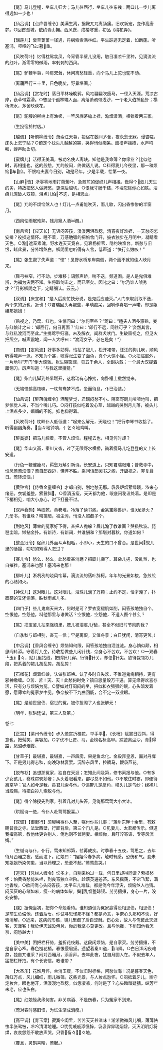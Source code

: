 <!-- { "loadSidebar": true } -->

　　【尾】马儿登程，坐车儿归舍；马儿往西行，坐车儿往东拽：两口儿一步儿离得远如一步也！

　　【仙吕调】【点绛唇缠令】美满生离，据鞍兀兀离肠痛。旧欢新宠，变作高唐梦。○回首孤城，依约青山拥。西风送，戍楼寒重，初品《梅花弄》。

　　【瑞莲儿】衰草萋萋一径通，丹枫索索满林红。平生踪迹无定着，如断蓬。听塞鸿，哑哑的飞过暮重。

　　【风吹荷叶】忆得枕鸳衾凤，今宵管半壁儿没用，触目凄凉千里种，见滴流流的红叶，淅零零的微雨，率剌剌的西风。

　　【尾】驴鞭半袅，吟肩双耸，休问离愁轻重，向个马儿上驼也驼不动。

　　（离蒲西行三十里，日色晚矣，野景堪画。）

　　【仙吕调】【赏花时】落日平林噪晚鸦，风袖翩翩吹瘦马，一径入天涯。荒凉古岸，衰草带霜滑。○瞥见个孤林端入画，离落萧疏带浅沙，一个老大伯捕鱼虾；横桥流水，茅舍映荻花。

　　【尾】驼腰的柳树上有渔槎，一竿风旆茅檐上挂，澹烟潇洒，横锁着两三家。

　　（生投宿於村店。）

　　【越调】【听前柳缠令】萧索江天暮，投宿在数间茅舍，夜永愁无寐。谩咨嗟，床头上怎宁贴？○倚定个枕头儿越越的哭，哭得悄似痴呆。画橹声摇拽，水声呜咽，蝉声助ゐ切。

　　【蛮牌儿】活得正美满，被功名使人离缺。知他是我命薄？你缘业？比似他时，再相逢也，这的般愁，兀的般闷，终做话儿说。○料得我儿今夜里，那一和烦恼车庶。不恨咱夫妻今日别，动是经年，少是半载，恰第一夜。

　　【山麻皆】淅零零地雨打芭蕉叶，急煎煎的促织儿声相接。做得个蚁儿天生的劣，特故把愁人做脾憋，更深后越切。○恨我寸肠千结，不埋怨除你心如铁。泪痕儿淹破人双颊，泪点儿怕不迭，是相思血。

　　【尾】兀的不烦恼煞人也！灯儿一点甫能吹灭，雨儿歇，闪出昏惨惨的半窗月。

　　（西风怯雨眠难熟，残月窥人酒半醒。）

　　【南吕宫】【应天长】无语闷答孩，漫漫两泪盈腮，清宵夜好难捱，一天愁闷怎安排？役损这情怀。睡不着，万感勉强的把旅舍门开，披衣独步在月明中，凝睛看天色。○澹遮笼素魄，野水连天天竟白。见衰杨折苇，隐约映渔台。新愁与旧恨，睹此景，分外增煞白。柳阴里忽听得有人言，低声道：“快行么娘咳！”

　　【尾】张生觑了失声道：“怪”！见野水桥东岸南侧，两个画不就的佳人映月来。

　　（鞋弓袜窄，行不动，步难移；语颤声娇，喘不迭，频道困。是人是鬼俱难辨，为福为灾两不知。生将取剑击之，而已至矣。因叱之曰：“尔乃谁人唬秀才？”月影柳阴之下，定睛细认。云云。）

　　【双调】【庆宜和】“是人后疾忙快分说，是鬼后应速灭。”人门来取剑取不迭，两个来的近也，近也！○君瑞回头再觑些，半晌痴呆，回嗔作喜唱一声喏，却是姐姐那姐姐！

　　（熟视之，乃莺、红也。生惊问曰：“尔何至些？”莺曰：“适夫人酒多寐熟，妾与红娘计之曰：‘郎西行，何日再面？’红曰：‘郎行不远，同往可乎？’妾然其言，与红私渡河而至此。”生携莺手归寝。未及解衣，闻群犬吠门。生破窗视之，但见火把照空，喊声震地，闻一人大呼曰：“渡河女子，必在是矣！”）

　　【商调】【定风波】好事多妨碍，恰拈了冠儿，松开裙带，汪汪的狗儿吠，顺风听得喊声一派。不知为个甚，唬得张生变了面色，真个大惊小怪。○火把临窗外，一片地叫“开门”倒大惊骇。张生隔窗觑，见五千余人，全副执戴；一个最大汉提着雁翎刀，厉声叫道：“与我这里搜猜。”

　　【尾】柴门儿脚到处早蹉开，这君瑞有心挣揣，向卧榻上撒然觉来。

　　（无端怪鹊高枝噪，一枕鸳鸯梦不成。坐而待旦，仆已治装。）

　　【仙吕调】【醉落魄缠令】酒醒梦觉，君瑞闷愁不小。隔窗野鹊儿喳喳地叫，把梦惊觉人来，不当个嘴儿巧。○闷打孩似吃着没心草，越越的哭到月儿落，被头儿上泪点多少，媚媚的不乾，抑也抑得着。

　　【风吹荷叶】枕畔仆人低低道：“起来么解元，天晓也！”把行李琴书收拾了。听得幽幽角奏，当々地钟响，忄乞々地鸡叫。

　　【醉奚婆】把马儿控着，不管人烦恼。程程去也，相见何时却？

　　【尾】华山又高，秦川又杳，过了无限野水横桥，骑着瘦马儿圪登登的又上长安道。

　　（行色一鞭催瘦马，羁愁万斛引新诗。长安道上，只知君瑞艰难；普救寺中，谁念莺莺烦恼？莺自郎西迈，憔悴不胜。乘间诣郎阅书之阁，开牖视之，非复曩日。莺转烦恼。）

　　【黄钟宫】【侍香金童缠令】才郎自别，划地愁无那。袅袅炉烟萦绿琐，浓来心绪恶。衣裳羞整，雾鬟斜。○香消玉瘦，天天都为他，眼底闲秘没处着。是即是下梢相见，咱大小身心，时下打叠不过。

　　【双声叠韵】吟砚乾，黄卷堆，冷落了读书阁。金篆宝鼎兽炉，谁龙涎火？几册书，有谁垛？粉笺暗，被尘污，悄没人照觑子个。

　　【刮地风】薄幸的冤家好下得，甚把人抛躲？眉儿澹了教谁画？哭损秋波。琵琶尘暗，懒拈金扑。有新诗，有新词，共谁酬和？那堪对暮秋，你道如何？

　　【整金冠令】促织儿外面斗声相聒，小即小，天生的口不曾合。是世间蚁儿里的活撮，叨叨的絮得人怎过？

　　【赛儿令】愁么，愁么，此愁着甚消磨？把脚儿攧了、耳朵儿搓，没乱煞，也自摧挫。塞鸿来也那！塞鸿来也那！

　　【柳叶儿】淅冽冽的晓风帘幕，滴流流的落叶辞柯。年年的光景如梭，急煎煎的心绪如火。

　　【神仗儿】这对眼儿，这对眼儿，泪珠儿滴了万颗；止约不定，恰才淹了，扑簌簌的又还偷落，胜秋雨点儿多。

　　【四门子】些儿鬼病天来大，何时是可？罗衣宽褪肌如削，闷答孩地独自个。空恨他，空怨他，料他那里与谁做活？空恨他，空怨他，不道人图个甚么？

　　【尾】把宝鉴儿拈来强梳里，腮儿被泪痕儿破，甚全不似旧时节风韵我？

　　（自季秋与郎相别，杳无一信；早是离恨，又值冬景；白日犹闲，清宵更苦。）

　　【中吕调】【香风合缠令】烦恼知何限，闷答孩地独自泪涟涟。身心悄似颠，相思闷转添。守着灯儿坐，待收拾做些儿闲针线，奈身心不苦欢，不苦欢！○一双春┺玉纟々，贴儿里拈线，把绣针儿穿。行待针关，却便针尖。欲待裁领衫儿段，把系着的裙儿胡乱剪，胡乱剪！

　　【石榴花】觑着红娘，认做张郎唤。认了多时自失欢，不惟道鬼病相持，更有邪神缴缠。○苦、苦！天、天！此愁何时免？镇日思量彀万千遍。算无缘得欢喜存活，只有分与烦恼为冤。○譬如对灯闷闷的坐，把似和衣强强的眠。心头暗发着愿，愿薄幸的冤家梦中见。争奈按不下九曲回肠，合不定一双业眼。

　　【尾】是前世里债、宿世的冤，被你担阁了人也张解元！

　　（明年，张珙廷试，第三人及第。）

卷七 

　　【正宫】【梁州令缠令】步入蟾宫折桂花，举手平。《长杨》赋罢日西斜，得意也，掀髯笑、喜容加。○才优不让贾、马，金榜名标高甲。踪迹离尘沙，青得路，凤沼步烟霞。

　　【甘草子】最堪嘉，最堪嘉，一声霹雳，果是鱼龙化。金殿拜皇恩，面对丹墀下。正是男儿得志秋，向晚琼林宴罢。沉醉东风里，控骄马，鞭袅芦花。

　　【脱布衫】追想那冤家，独自在天涯；怎知此间及第，修书索报与他。○有多少女孩儿，卷珠帘骋娇奢；从头着眼看来，都尽总不如他。○不敢住时霎，即便待离京华；官人如今是我，县君儿索与他。○偏带儿是犀角，幞头儿是乌纱；绿袍儿当殿赐，待把白衫儿索脱与他。

　　【尾】得个除授先到家，引着几对儿头答，见俺那莺莺大小大诈。

　　（珙赋诗一绝，令仆人赴莺莺报喜。）

　　【双调】【御街行】须臾唤得仆人至，嘱付你些儿事：“蒲州东畔十余里，有敕赐普救之寺。法堂西壁，行廊背后，第三个门儿是。○见妻儿、太君都传示。但道我擢高第，教他休更许别人，俺也则不曾聘妻。相烦你，且叮咛寄语，专等风流婿。”

　　（生缄诗与仆，仆行。莺未知郎第，荏苒成疾。时季春十五夜，莺思之，去年待月西厢之夜，感而泣下。红娘曰：“姐姐今春多病，触时有感，恐伤和气。妾未知姐姐所染何患，当以药理之，恐至不起。”莺莺愈哭。）

　　【道宫】【凭栏人缠令】忆多才，自别来约过一载，何日里却得同谐？萦损愁怀：怕黄昏愁倚朱栏，到良宵独立空阶。趁落英遍苍苔。东风摇荡，不帘飞絮，满地香埃。○欲问俺心头闷答孩，太平车儿难载。都是俺今年浮灾，烦恼煞人也猜。闷厌厌的心绪如麻，瘦的病体如柴。鬓乱慵整琼钗。劳劳攘攘，身心一片，没处安排。

　　【赚】据俺当初，把你个命般看待。谁知道倒为冤家赢得段相思债，相思债！是前生负偿他，还着后セ。你试寻思怪那不怪？都是命乖，争奈心头那和不快，好难消解。○近来，这病的形骸，镜儿里觑了后自涩耐。伤心处，故人与俺彼此天涯客，天涯客！我於伊志诚没倦怠，你於我坚心莫更改。且与他捱，下梢知他看怎奈，闷愁越大！

　　【美中美】困把栏杆倚，羞折花枝戴。这段闲烦恼，是自家买。劳劳攘攘，不是自家心窄。春色褪花梢，春恨侵眉黛。遥望着秦川道，山隔。○白日浑闲夜难熬，独自兀谁采？闷对西厢月，添香拜。去年此夜，犹自月圆人在。不似去年人，猛把栏杆拍。有个长安信，教谁带？

　　【大圣乐】花憔月悴，兰消玉瘦，不似旧时标格，闲愁似海！况是暮春天色，落红万点，风儿细细，雨儿微筛。这些光景，与人妆点愁怀。○闷抵着牙儿，空守定妆台。眼也倦开，泪漫漫地盈腮。似恁凄凉，何时是了？心头暗暗疑猜。纵芳年未老，应也头白。

　　【尾】红娘怪我缘何害。非关病酒、不是伤春，只为冤家不到来。

　　（莺对春时感旧恨，为忆生渐成消瘦。）

　　【高平调】【青玉案】寂寞空闺里，苦苦天天甚滋味！淅淅微微风儿细，薄薄怯怯半张鸳被，冷冷清清地睡。○忧忧戚戚添憔悴，袅袅霏霏瑞烟碧，灭灭明明灯将煤，哀哀怨怨不敢放声哭，只管畜々々地。

　　（覆旦，灵鹊喜晴，莺起。）

